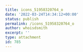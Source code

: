 ```yaml
---
title: icons_51958320764_o
date: '2022-03-24T14:34:12+00:00'
status: publish
permalink: /icons_51958320764_o
author: whoisdsmith
excerpt: ''
type: attachment
id: 785
---
```

<!DOCTYPE html PUBLIC "-//W3C//DTD HTML 4.0 Transitional//EN" "http://www.w3.org/TR/REC-html40/loose.dtd">
<?xml encoding="UTF-8">

